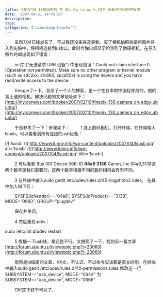 ```yaml
---
title: 佳能A710 IS数码相机 在 Ubuntu Linux 6.10下 设备访问问题的解决
date: '2007-04-21 14:45:58'
description: 
tags: 
categories: ['Linux&amp;Ubuntu'']
---
```


&nbsp; &nbsp; &nbsp; &nbsp; 虽然7.04已经发布了，不过我还没来得及更新。买了相机拍照后要将图片导入到电脑中，将相机连接到usb口，此时会弹出框显示检测到了数码相机，在导入照片时却出现如下错误：

&nbsp; &nbsp; &nbsp; &nbsp; io-库 (“无法请求 USB 设备”) 中出现错误：Could not claim interface 0 (Operation not permitted). Make sure no other program or kernel module (such as sdc2xx, stv680, spca50x) is using the device and you have read/write access to the device.

&nbsp; &nbsp; &nbsp; &nbsp; Google了一下，发现了一个人的博客，是一个在日本的中国程序员的，他的富士通的相机，解决问题的文章地址如下：
[http://my.donews.com/booker/2007/02/10/finepix_f30_camera_on_edgy_ubuntu/](http://my.donews.com/booker/2007/02/10/finepix_f30_camera_on_edgy_ubuntu/)

&nbsp; &nbsp; &nbsp; &nbsp; 于是参考了一下：步骤如下：
&nbsp; &nbsp; &nbsp; &nbsp; 1 连上数码相机，打开终端，在终端输入lsusb，可以查看到所有连接的usb设备：

[!['lsusb' /]('http://www.lunny.info/wp-content/uploads/2007/04/lsusb.jpg' alt='lsusb' /)]('http://www.lunny.info/wp-content/uploads/2007/04/lsusb.jpg' title='lsusb')


&nbsp; &nbsp; &nbsp; &nbsp; 2 可以看到 Bus 001 Device 008: ID **04a9**:**3138** Canon, Inc
04a9,3138这两个数字是我们需要的，这两个数字根据不同的数码相机会有所不同。

&nbsp; &nbsp; &nbsp; &nbsp; 3 在终端中输入sudo gedit /etc/udev/rules.d/45-libgphoto2.rules，
在其中加入如下行：

&nbsp; &nbsp; &nbsp; &nbsp; SYSFS{idVendor}==”04a9”, SYSFS{idProduct}==”3138”, MODE=”0660″, GROUP=”plugdev”

&nbsp; &nbsp; &nbsp; &nbsp; 保存并关闭。

&nbsp; &nbsp; &nbsp; &nbsp; 4 然后重启udev：

sudo /etc/init.d/udev restart

&nbsp; &nbsp; &nbsp; &nbsp; 5 拔插一下usb线，晕还是不行。又搜索了一下，找到另一篇文章
[http://forum.ubuntu.pl/viewtopic.php?t=23060](http://forum.ubuntu.pl/viewtopic.php?t=23060)

&nbsp; &nbsp; &nbsp; &nbsp; 居然是pl结尾的文章，XX文，不认识，不过命令应该都是英文的吧。在终端中输入sudo gedit /etc/udev/rules.d/40-permissions.rules
修改这一行
SUBSYSTEM=="usb_device", MODE="0644"
为
SUBSYSTEM=="usb_device", MODE="0666"

&nbsp; &nbsp; &nbsp; &nbsp; OK!这下终于可以了。

